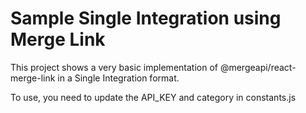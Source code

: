 # Sample Single Integration using Merge Link

This project shows a very basic implementation of @mergeapi/react-merge-link in a Single Integration format.

To use, you need to update the API_KEY and category in constants.js
